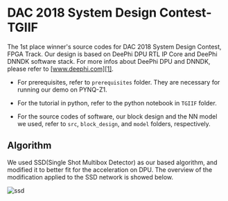 # DAC 2018 System Design Contest-TGIIF
The 1st place winner's source codes for DAC 2018 System Design Contest, FPGA Track. Our design is based on DeePhi DPU RTL IP Core and DeePhi DNNDK software stack. For more infos about DeePhi DPU and DNNDK, please refer to [www.deephi.com][1].

- For prerequisites, refer to `prerequisites` folder. They are necessary for running our demo on PYNQ-Z1.

- For the tutorial in python, refer to the python notebook in `TGIIF` folder.

- For the source codes of software, our block design and the NN model we used, refer to `src`, `block_design`, and `model` folders, respectively.

## Algorithm
We used SSD(Single Shot Multibox Detector) as our based algorithm, and modified it to better fit for the acceleration on DPU. The overview of the modification applied to the SSD network is showed below.

![ssd](https://github.com/hirayaku/DAC2018-TGIIF/raw/master/image/ssd.png)


[1]:http://www.deephi.com/  "www.deephi.com"
